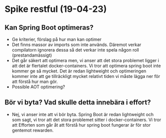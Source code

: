 # Spike restful (19-04-23)
## Kan Spring Boot optimeras?
* Ge kriterier, förslag på hur man kan optimer
* Det finns massor av imports som inte används. Däremot verkar compilatorn ignorera dessa så det verkar inte spela någon roll (prestandamässigt)
* Det går säkert att optimera men, vi anser att det stora problemet ligger i att det är flertalet docker-containers. Vi tror att optimera spring boot inte kommer ge så mycket. Det är redan lightweight och optimeringen kommer inte att ge tillräckligt mycket relativt tiden vi måste lägga ner för att förstå hur man gör. 
* Possible AOT optimering?

## Bör vi byta? Vad skulle detta innebära i effort?
* Nej, vi anser inte att vi bör byta. Spring Boot är redan lightweight och som sagt, vi tror att det stora problemet sitter i docker-containers. Vi tror att Efforten som går åt att förstå hur spring boot fungerar är för stor gentemot rewarden.
